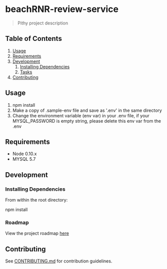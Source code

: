 # beachRNR-review-service

> Pithy project description

## Table of Contents

1. [Usage](#Usage)
1. [Requirements](#requirements)
1. [Development](#development)
    1. [Installing Dependencies](#installing-dependencies)
    1. [Tasks](#tasks)
1. [Contributing](#contributing)

## Usage

1. npm install
2. Make a copy of .sample-env file and save as '.env' in the same directory
3. Change the environment variable (env var) in your .env file, if your MYSQL_PASSWORD is empty string, please delete this env var from the .env

## Requirements

- Node 0.10.x
- MYSQL 5.7

## Development

### Installing Dependencies

From within the root directory:

npm install

### Roadmap

View the project roadmap [here](LINK_TO_PROJECT_ISSUES)


## Contributing

See [CONTRIBUTING.md](_CONTRIBUTING.md) for contribution guidelines.
